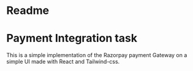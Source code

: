 # Readme

# Payment Integration task

This is a simple implementation of the Razorpay payment Gateway on a simple UI made with React and Tailwind-css.
